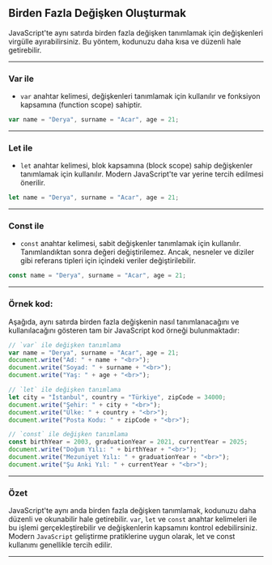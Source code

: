## Birden Fazla Değişken Oluşturmak

JavaScript'te aynı satırda birden fazla değişken tanımlamak için değişkenleri virgülle ayırabilirsiniz. Bu yöntem, kodunuzu daha kısa ve düzenli hale getirebilir.

---

### Var ile

- `var` anahtar kelimesi, değişkenleri tanımlamak için kullanılır ve fonksiyon kapsamına (function scope) sahiptir.

```javascript
var name = "Derya", surname = "Acar", age = 21;

```

---

### Let ile

- `let` anahtar kelimesi, blok kapsamına (block scope) sahip değişkenler tanımlamak için kullanılır. Modern JavaScript'te var yerine tercih edilmesi önerilir.

```javascript
let name = "Derya", surname = "Acar", age = 21;

```

---

### Const ile

- `const` anahtar kelimesi, sabit değişkenler tanımlamak için kullanılır. Tanımlandıktan sonra değeri değiştirilemez. Ancak, nesneler ve diziler gibi referans tipleri için içindeki veriler değiştirilebilir.

```javascript
const name = "Derya", surname = "Acar", age = 21;

```

---

### Örnek kod:

Aşağıda, aynı satırda birden fazla değişkenin nasıl tanımlanacağını ve kullanılacağını gösteren tam bir JavaScript kod örneği bulunmaktadır:

```javascript
// `var` ile değişken tanımlama
var name = "Derya", surname = "Acar", age = 21;
document.write("Ad: " + name + "<br>");
document.write("Soyad: " + surname + "<br>");
document.write("Yaş: " + age + "<br>");

// `let` ile değişken tanımlama
let city = "İstanbul", country = "Türkiye", zipCode = 34000;
document.write("Şehir: " + city + "<br>");
document.write("Ülke: " + country + "<br>");
document.write("Posta Kodu: " + zipCode + "<br>");

// `const` ile değişken tanımlama
const birthYear = 2003, graduationYear = 2021, currentYear = 2025;
document.write("Doğum Yılı: " + birthYear + "<br>");
document.write("Mezuniyet Yılı: " + graduationYear + "<br>");
document.write("Şu Anki Yıl: " + currentYear + "<br>");

```

---

### Özet 

JavaScript'te aynı anda birden fazla değişken tanımlamak, kodunuzu daha düzenli ve okunabilir hale getirebilir. `var`, `let` ve `const` anahtar kelimeleri ile bu işlemi gerçekleştirebilir ve değişkenlerin kapsamını kontrol edebilirsiniz. Modern `JavaScript` geliştirme pratiklerine uygun olarak, let ve const kullanımı genellikle tercih edilir.

---
